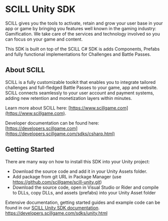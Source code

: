 # SCILL Unity SDK

SCILL gives you the tools to activate, retain and grow your user base in your app or game by bringing you features well known 
in the gaming industry: Gamification. We take care of the services and technology involved so you can focus on your game and content.

This SDK is built on top of the SCILL C# SDK is adds Components, Prefabs and fully functional implementations for Challenges and
Battle Passes.

## About SCILL

SCILL is a fully customizable toolkit that enables you to integrate tailored challenges and full-fledged Battle Passes 
to your game, app and website. SCILL connects seamlessly to your user account and payment systems, adding new retention 
and monetization layers within minutes.

Learn more about SCILL here: [https://www.scillgame.com](https://www.scillgame.com).

Developer documentation can be found here: [https://developers.scillgame.com](https://developers.scillgame.com/sdks/csharp.html) 

## Getting Started

There are many way on how to install this SDK into your Unity project:

* Download the source code and add it in your Unity Assets folder.
* Add package from git URL in Package Manager (use https://github.com/scillgame/scill-unity.git)
* Download the source code, open in Visual Studio or Rider and compile to DLLs, copy DLLs, and assets (prefabs) into your Unity Asset folder

Extensive documentation, getting started guides and example code can be found in our [SCILL Unity SDK documentation](https://developers.scillgame.com/sdks/unity.html).
https://developers.scillgame.com/sdks/unity.html